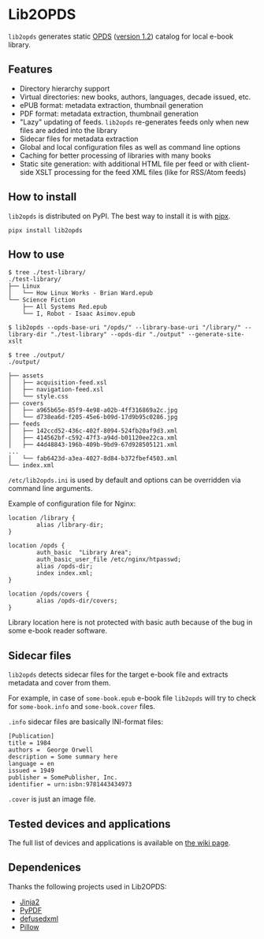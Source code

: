 # Lib2OPDS

`lib2opds` generates static [OPDS](https://opds.io/) ([version 1.2](https://specs.opds.io/opds-1.2)) catalog for local e-book library.

## Features

- Directory hierarchy support
- Virtual directories: new books, authors, languages, decade issued, etc.
- ePUB format: metadata extraction, thumbnail generation
- PDF format: metadata extraction, thumbnail generation
- "Lazy" updating of feeds. `lib2opds` re-generates feeds only when new files are added into the library
- Sidecar files for metadata extraction
- Global and local configuration files as well as command line options
- Caching for better processing of libraries with many books
- Static site generation: with additional HTML file per feed or with client-side XSLT processing for the feed XML files (like for RSS/Atom feeds)

## How to install

`lib2opds` is distributed on PyPI. The best way to install it is with [pipx](https://pipx.pypa.io).

```
pipx install lib2opds
```

## How to use

```
$ tree ./test-library/
./test-library/
├── Linux
│   └── How Linux Works - Brian Ward.epub
└── Science Fiction
    ├── All Systems Red.epub
    └── I, Robot - Isaac Asimov.epub

$ lib2opds --opds-base-uri "/opds/" --library-base-uri "/library/" --library-dir "./test-library" --opds-dir "./output" --generate-site-xslt

$ tree ./output/
./output/

├── assets
│   ├── acquisition-feed.xsl
│   ├── navigation-feed.xsl
│   └── style.css
├── covers
│   ├── a965b65e-85f9-4e98-a02b-4ff316869a2c.jpg
│   └── d738ea6d-f205-45e6-b09d-17d9b95c0286.jpg
├── feeds
│   ├── 142ccd52-436c-402f-8094-524fb20af9d3.xml
│   ├── 414562bf-c592-47f3-a94d-b01120ee22ca.xml
│   ├── 44d48843-196b-409b-9bd9-67d928505121.xml
...
│   └── fab6423d-a3ea-4027-8d84-b372fbef4503.xml
└── index.xml
```

`/etc/lib2opds.ini` is used by default and options can be overridden via command line arguments.

Example of configuration file for Nginx:

```nginx
location /library {
        alias /library-dir;
}

location /opds {
        auth_basic  "Library Area";
        auth_basic_user_file /etc/nginx/htpasswd;
        alias /opds-dir;
        index index.xml;
}

location /opds/covers {
        alias /opds-dir/covers;
}
```

Library location here is not protected with basic auth because of the bug in some e-book reader software.

## Sidecar files

`lib2opds` detects sidecar files for the target e-book file and extracts metadata and cover from them.

For example, in case of `some-book.epub` e-book file `lib2opds` will try to check for `some-book.info` and `some-book.cover` files.

`.info` sidecar files are basically INI-format files:

```
[Publication]
title = 1984
authors =  George Orwell
description = Some summary here
language = en
issued = 1949
publisher = SomePublisher, Inc.
identifier = urn:isbn:9781443434973
```

`.cover` is just an image file.

## Tested devices and applications

The full list of devices and applications is available on [the wiki page](https://github.com/oxdef/lib2opds/wiki/Tested-devices-and-applications).

## Dependenices

Thanks the following projects used in Lib2OPDS:

* [Jinja2](https://palletsprojects.com/p/jinja/)
* [PyPDF](https://pypdf.readthedocs.io/en/latest/)
* [defusedxml](https://github.com/tiran/defusedxml)
* [Pillow](http://python-pillow.github.io/)
